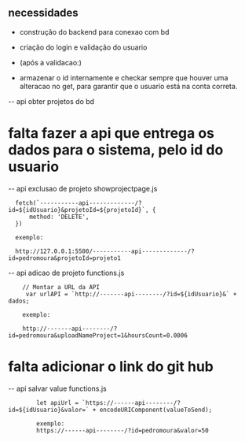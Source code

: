 ## necessidades

- construção do backend para conexao com bd
- criação do login e validação do usuario

- (após a validacao:)
- armazenar o id internamente e checkar sempre que houver uma alteracao no get, para garantir que o usuario está na conta correta.


-- api obter projetos do bd
# falta fazer a api que entrega os dados para o sistema, pelo id do usuario



-- api exclusao de projeto
showprojectpage.js

      fetch(`-----------api-------------/?id=${idUsuario}&projetoId=${projetoId}`, {
          method: 'DELETE',
      })

      exemplo:

      http://127.0.0.1:5500/-----------api-------------/?id=pedromoura&projetoId=projeto1


-- api adicao de projeto
functions.js

        // Montar a URL da API
         var urlAPI = `http://-------api--------/?id=${idUsuario}&` + dados;

        exemplo:
        
        http://-------api--------/?id=pedromoura&uploadNameProject=1&hoursCount=0.0006 

# falta adicionar o link do git hub

-- api salvar value
functions.js

            let apiUrl = `https://------api--------/?id=${idUsuario}&valor=` + encodeURIComponent(valueToSend);

            exemplo:
            https://------api--------/?id=pedromoura&valor=50

